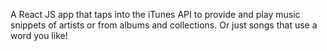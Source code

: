 A React JS app that taps into the iTunes API to provide and play music snippets of artists or from albums and collections. Or just songs that use a word you like!